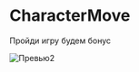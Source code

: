 # CharacterMove
Пройди игру будем бонус

![Превью2](https://user-images.githubusercontent.com/34293397/143605192-fc67fcf7-a425-4fdb-a6ba-8d580e8c3ddd.png)
